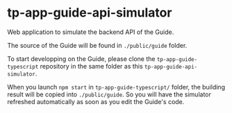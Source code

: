 # tp-app-guide-api-simulator

Web application to simulate the backend API of the Guide.

The source of the Guide will be found in `./public/guide` folder.

To start developping on the Guide, please clone the `tp-app-guide-typescript` repository
in the same folder as this `tp-app-guide-api-simulator`.

When you launch `npm start` in `tp-app-guide-typescript/` folder, the building result
will be copied into `./public/guide`. So you will have the simulator refreshed automatically
as soon as you edit the Guide's code.

